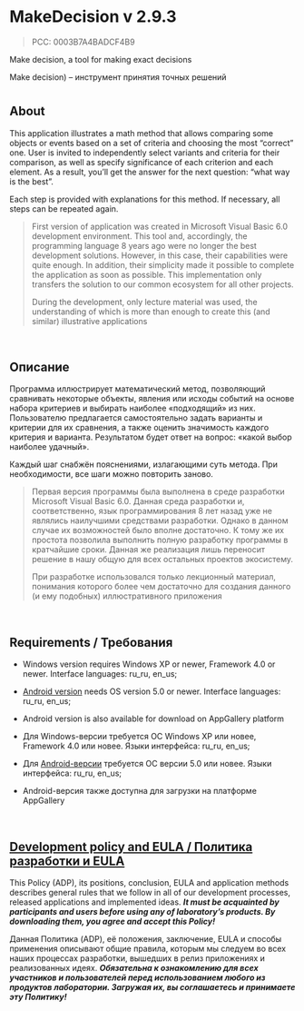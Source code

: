 # MakeDecision v 2.9.3
> PCC: 0003B7A4BADCF4B9


Make decision, a tool for making exact decisions

Make decision) – инструмент принятия точных решений


#

## About

This application illustrates a math method that allows comparing
some objects or events based on a set of criteria and choosing the most “correct” one.
User is invited to independently select variants and criteria for their
comparison, as well as specify significance of each criterion and each element.
As a result, you’ll get the answer for the next question: “what way is the best”.

Each step is provided with explanations for this method. If necessary, all steps can be repeated again.

> First version of application was created in Microsoft Visual Basic 6.0 development environment.
> This tool and, accordingly, the programming language 8 years ago were no longer the best development
> solutions. However, in this case, their capabilities were quite enough. In addition, their simplicity
> made it possible to complete the application as soon as possible. This implementation only transfers
> the solution to our common ecosystem for all other projects.
>
> During the development, only lecture material was used, the understanding of which is more
> than enough to create this (and similar) illustrative applications

&nbsp;



## Описание

Программа иллюстрирует математический метод, позволяющий сравнивать некоторые объекты,
явления или исходы событий на основе набора критериев и выбирать наиболее «подходящий» из них. Пользователю
предлагается самостоятельно задать варианты и критерии для их сравнения, а также оценить значимость каждого
критерия и варианта. Результатом будет ответ на вопрос: «какой выбор наиболее удачный».

Каждый шаг снабжён пояснениями, излагающими суть метода. При необходимости, все шаги можно
повторить заново.

> Первая версия программы была выполнена в среде разработки Microsoft Visual Basic 6.0.
> Данная среда разработки и, соответственно, язык программирования 8 лет назад уже не являлись
> наилучшими средствами разработки. Однако в данном случае их возможностей было вполне достаточно.
> К тому же их простота позволила выполнить полную разработку программы в кратчайшие сроки.
> Данная же реализация лишь переносит решение в нашу общую для всех остальных проектов экосистему.
>
> При разработке использовался только лекционный материал, понимания которого более чем достаточно
> для создания данного (и ему подобных) иллюстративного приложения

&nbsp;



## Requirements / Требования

- Windows version requires Windows XP or newer, Framework 4.0 or newer. Interface languages: ru_ru, en_us;
- [Android version](https://play.google.com/store/apps/details?id=com.RD_AAOW.MakeDecision) needs OS version 5.0 or newer. Interface languages: ru_ru, en_us;
- Android version is also available for download on AppGallery platform

- Для Windows-версии требуется ОС Windows XP или новее, Framework 4.0 или новее. Языки интерфейса: ru_ru, en_us;
- Для [Android-версии](https://play.google.com/store/apps/details?id=com.RD_AAOW.MakeDecision) требуется ОС версии 5.0 или новее. Языки интерфейса: ru_ru, en_us;
- Android-версия также доступна для загрузки на платформе AppGallery

&nbsp;



## [Development policy and EULA / Политика разработки и EULA](https://adslbarxatov.github.io/ADP)

This Policy (ADP), its positions, conclusion, EULA and application methods
describes general rules that we follow in all of our development processes, released applications and implemented ideas.
***It must be acquainted by participants and users before using any of laboratory’s products.
By downloading them, you agree and accept this Policy!***

Данная Политика (ADP), её положения, заключение, EULA и способы применения
описывают общие правила, которым мы следуем во всех наших процессах разработки, вышедших в релиз приложениях
и реализованных идеях.
***Обязательна к ознакомлению для всех участников и пользователей перед использованием любого из продуктов лаборатории.
Загружая их, вы соглашаетесь и принимаете эту Политику!***
